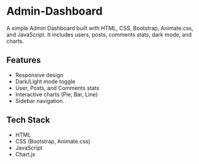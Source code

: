 # Admin-Dashboard

A simple Admin Dashboard built with HTML, CSS, Bootstrap, Animate.css, and JavaScript.
It includes users, posts, comments stats, dark mode, and charts.

## Features
- Responsive design
- Dark/Light mode toggle
- User, Posts, and Comments stats
- Interactive charts (Pie, Bar, Line)
- Sidebar navigation


## Tech Stack
- HTML
- CSS (Bootstrap, Animate.css)
- JavaScript
- Chart.js

